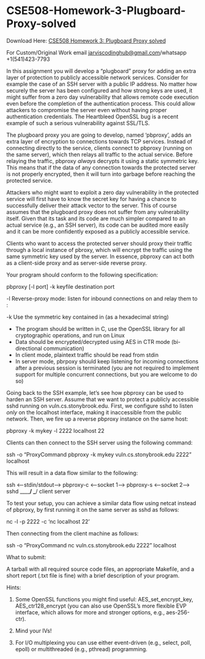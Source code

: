 # CSE508-Homework-3-Plugboard-Proxy-solved

Download Here: [CSE508 Homework 3: Plugboard Proxy solved](https://jarviscodinghub.com/assignment/homework-3-plugboard-proxy/)

For Custom/Original Work email jarviscodinghub@gmail.com/whatsapp +1(541)423-7793

In this assignment you will develop a “plugboard” proxy for adding an extra
layer of protection to publicly accessible network services.
Consider for example the case of an SSH server with a public IP address. No
matter how securely the server has been configured and how strong keys are
used, it might suffer from a zero day vulnerability that allows remote code
execution even before the completion of the authentication process. This could
allow attackers to compromise the server even without having proper
authentication credentials. The Heartbleed OpenSSL bug is a recent example of
such a serious vulnerability against SSL/TLS.

The plugboard proxy you are going to develop, named ‘pbproxy’, adds an extra
layer of encryption to connections towards TCP services. Instead of connecting
directly to the service, clients connect to pbproxy (running on the same
server), which then relays all traffic to the actual service. Before relaying
the traffic, pbproxy *always* decrypts it using a static symmetric key. This
means that if the data of any connection towards the protected server is not
properly encrypted, then it will turn into garbage before reaching the
protected service.

Attackers who might want to exploit a zero day vulnerability in the protected
service will first have to know the secret key for having a chance to
successfully deliver their attack vector to the server. This of course assumes
that the plugboard proxy does not suffer from any vulnerability itself. Given
that its task and its code are much simpler compared to an actual service
(e.g., an SSH server), its code can be audited more easily and it can be more
confidently exposed as a publicly accessible service.

Clients who want to access the protected server should proxy their traffic
through a local instance of pbroxy, which will encrypt the traffic using the
same symmetric key used by the server. In essence, pbproxy can act both as
a client-side proxy and as server-side reverse proxy.

Your program should conform to the following specification:

pbproxy [-l port] -k keyfile destination port

-l Reverse-proxy mode: listen for inbound connections on and relay
them to :

-k Use the symmetric key contained in (as a hexadecimal string)

* The program should be written in C, use the OpenSSL library for all
cryptographic operations, and run on Linux
* Data should be encrypted/decrypted using AES in CTR mode (bi-directional
communication)
* In client mode, plaintext traffic should be read from stdin
* In server mode, pbrpoxy should keep listening for incoming connections after
a previous session is terminated (you are not required to implement support
for multiple concurrent connections, but you are welcome to do so)

Going back to the SSH example, let’s see how pbproxy can be used to harden an
SSH server. Assume that we want to protect a publicly accessible sshd running
on vuln.cs.stonybrook.edu. First, we configure sshd to listen *only* on the
localhost interface, making it inaccessible from the public network. Then, we
fire up a reverse pbproxy instance on the same host:

pbproxy -k mykey -l 2222 localhost 22

Clients can then connect to the SSH server using the following command:

ssh -o “ProxyCommand pbproxy -k mykey vuln.cs.stonybrook.edu 2222” localhost

This will result in a data flow similar to the following:

ssh <–stdin/stdout–> pbproxy-c <–socket 1–> pbproxy-s <–socket 2–> sshd
\______________________________/ \___________________________/
client server

To test your setup, you can achieve a similar data flow using netcat instead
of pbproxy, by first running it on the same server as sshd as follows:

nc -l -p 2222 -c ‘nc localhost 22’

Then connecting from the client machine as follows:

ssh -o “ProxyCommand nc vuln.cs.stonybrook.edu 2222” localhost

What to submit:

A tarball with all required source code files, an appropriate Makefile, and a
short report (.txt file is fine) with a brief description of your program.

Hints:

1) Some OpenSSL functions you might find useful: AES_set_encrypt_key,
AES_ctr128_encrypt (you can also use OpenSSL’s more flexible EVP interface,
which allows for more and stronger options, e.g., aes-256-ctr).

2) Mind your IVs!

3) For I/O multiplexing you can use either event-driven (e.g., select, poll,
epoll) or multithreaded (e.g., pthread) programming.

